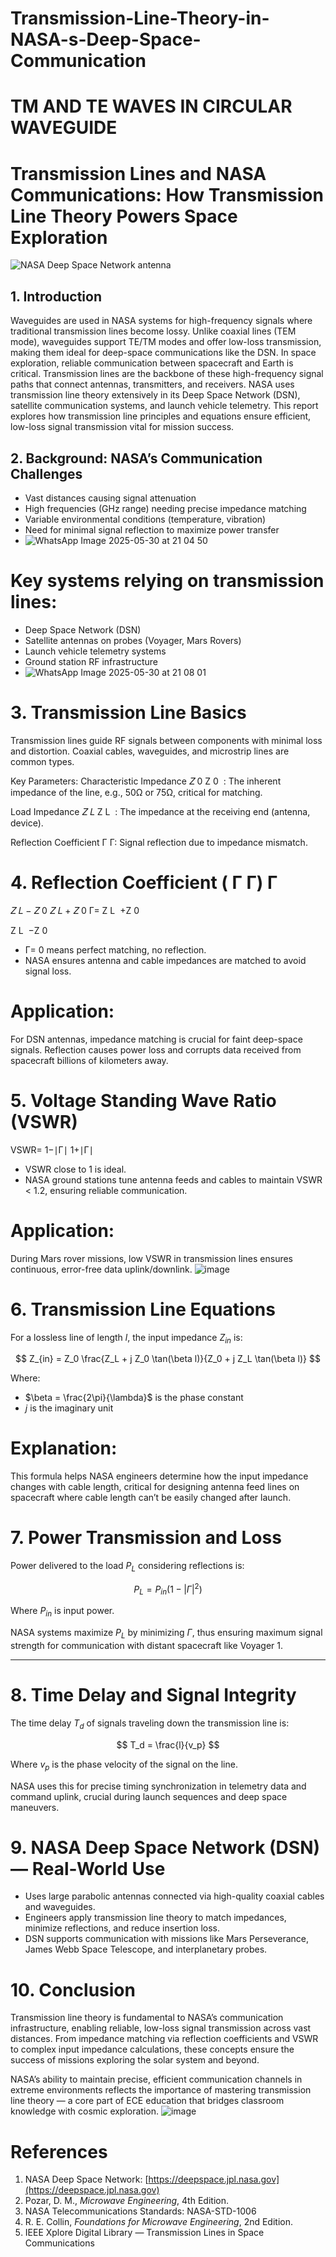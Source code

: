 # Transmission-Line-Theory-in-NASA-s-Deep-Space-Communication
# TM AND TE WAVES IN CIRCULAR WAVEGUIDE
# Transmission Lines and NASA Communications: How Transmission Line Theory Powers Space Exploration

![NASA Deep Space Network antenna](https://upload.wikimedia.org/wikipedia/commons/3/3d/Goldstone-Deep-Space-Communications-Complex_antenna.jpg)


## 1. Introduction
Waveguides are used in NASA systems for high-frequency signals where traditional transmission lines become lossy. Unlike coaxial lines (TEM mode), waveguides support TE/TM modes and offer low-loss transmission, making them ideal for deep-space communications like the DSN.
In space exploration, reliable communication between spacecraft and Earth is critical. Transmission lines are the backbone of these high-frequency signal paths that connect antennas, transmitters, and receivers. NASA uses transmission line theory extensively in its Deep Space Network (DSN), satellite communication systems, and launch vehicle telemetry. This report explores how transmission line principles and equations ensure efficient, low-loss signal transmission vital for mission success.


## 2. Background: NASA’s Communication Challenges

* Vast distances causing signal attenuation
* High frequencies (GHz range) needing precise impedance matching
* Variable environmental conditions (temperature, vibration)
* Need for minimal signal reflection to maximize power transfer
* ![WhatsApp Image 2025-05-30 at 21 04 50](https://github.com/user-attachments/assets/2c1c8603-e6b9-4fe7-8ad4-b335782fed14)


# Key systems relying on transmission lines:

* Deep Space Network (DSN)
* Satellite antennas on probes (Voyager, Mars Rovers)
* Launch vehicle telemetry systems
* Ground station RF infrastructure
* ![WhatsApp Image 2025-05-30 at 21 08 01](https://github.com/user-attachments/assets/6f983a7a-3dca-4bbe-a076-a1abdc774671)


# 3. Transmission Line Basics

Transmission lines guide RF signals between components with minimal loss and distortion. Coaxial cables, waveguides, and microstrip lines are common types.

Key Parameters:
Characteristic Impedance 
𝑍
0
Z 
0
​
 : The inherent impedance of the line, e.g., 50Ω or 75Ω, critical for matching.

Load Impedance 
𝑍
𝐿
Z 
L
​
 : The impedance at the receiving end (antenna, device).

Reflection Coefficient 
Γ
Γ: Signal reflection due to impedance mismatch.
 
​4. Reflection Coefficient (
Γ
Γ)
Γ
=
𝑍
𝐿
−
𝑍
0
𝑍
𝐿
+
𝑍
0
Γ= 
Z 
L
​
 +Z 
0
​
 
Z 
L
​
 −Z 
0
​

* Γ= 0 means perfect matching, no reflection.
* NASA ensures antenna and cable impedances are matched to avoid signal loss.

# Application:
For DSN antennas, impedance matching is crucial for faint deep-space signals. Reflection causes power loss and corrupts data received from spacecraft billions of kilometers away.

# 5. Voltage Standing Wave Ratio (VSWR)

VSWR= 
1−∣Γ∣
1+∣Γ∣

* VSWR close to 1 is ideal.
* NASA ground stations tune antenna feeds and cables to maintain VSWR < 1.2, ensuring reliable communication.

# Application:
During Mars rover missions, low VSWR in transmission lines ensures continuous, error-free data uplink/downlink.
![image](https://github.com/user-attachments/assets/ca27d44b-0760-4242-ab34-b2d81d87127f)


# 6. Transmission Line Equations

For a lossless line of length $l$, the input impedance $Z_{in}$ is:

$$
Z_{in} = Z_0 \frac{Z_L + j Z_0 \tan(\beta l)}{Z_0 + j Z_L \tan(\beta l)}
$$

Where:

* $\beta = \frac{2\pi}{\lambda}$ is the phase constant
* $j$ is the imaginary unit

# Explanation:
This formula helps NASA engineers determine how the input impedance changes with cable length, critical for designing antenna feed lines on spacecraft where cable length can’t be easily changed after launch.

# 7. Power Transmission and Loss

Power delivered to the load $P_L$ considering reflections is:

$$
P_L = P_{in} (1 - |\Gamma|^2)
$$

Where $P_{in}$ is input power.

NASA systems maximize $P_L$ by minimizing $\Gamma$, thus ensuring maximum signal strength for communication with distant spacecraft like Voyager 1.

---

# 8. Time Delay and Signal Integrity

The time delay $T_d$ of signals traveling down the transmission line is:

$$
T_d = \frac{l}{v_p}
$$

Where $v_p$ is the phase velocity of the signal on the line.

NASA uses this for precise timing synchronization in telemetry data and command uplink, crucial during launch sequences and deep space maneuvers.


# 9. NASA Deep Space Network (DSN) — Real-World Use

* Uses large parabolic antennas connected via high-quality coaxial cables and waveguides.
* Engineers apply transmission line theory to match impedances, minimize reflections, and reduce insertion loss.
* DSN supports communication with missions like Mars Perseverance, James Webb Space Telescope, and interplanetary probes.


# 10. Conclusion

Transmission line theory is fundamental to NASA’s communication infrastructure, enabling reliable, low-loss signal transmission across vast distances. From impedance matching via reflection coefficients and VSWR to complex input impedance calculations, these concepts ensure the success of missions exploring the solar system and beyond.

NASA’s ability to maintain precise, efficient communication channels in extreme environments reflects the importance of mastering transmission line theory — a core part of ECE education that bridges classroom knowledge with cosmic exploration.
![image](https://github.com/user-attachments/assets/f875d86f-b29f-4ceb-b224-0c40aeb81ab1)


# References

1. NASA Deep Space Network: [https://deepspace.jpl.nasa.gov](https://deepspace.jpl.nasa.gov)
2. Pozar, D. M., *Microwave Engineering*, 4th Edition.
3. NASA Telecommunications Standards: NASA-STD-1006
4. R. E. Collin, *Foundations for Microwave Engineering*, 2nd Edition.
5. IEEE Xplore Digital Library — Transmission Lines in Space Communications

